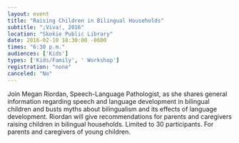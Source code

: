 ```yaml
---
layout: event
title: "Raising Children in Bilingual Households"
subtitle: "¡Viva!, 2016"
location: "Skokie Public Library"
date: 2016-02-10 18:30:00 -0600
times: "6:30 p.m."
audiences: ['Kids']
types: ['Kids/Family', ' Workshop']
registration: "none"
canceled: "No"
---
```

Join Megan Riordan, Speech-Language Pathologist, as she shares general information regarding speech and language development in bilingual children and busts myths about bilingualism and its effects of language development. Riordan will give recommendations for parents and caregivers raising children in bilingual households. Limited to 30 participants. For parents and caregivers of young children.
